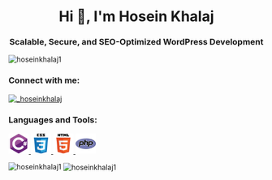 <h1 align="center">Hi 👋, I'm Hosein Khalaj</h1>
<h3 align="center">Scalable, Secure, and SEO-Optimized WordPress Development</h3>

<p align="left"> <img src="https://komarev.com/ghpvc/?username=hoseinkhalaj1&label=Profile%20views&color=0e75b6&style=flat" alt="hoseinkhalaj1" /> </p>

<h3 align="left">Connect with me:</h3>
<p align="left">
<a href="https://instagram.com/_hoseinkhalaj" target="blank"><img align="center" src="https://raw.githubusercontent.com/rahuldkjain/github-profile-readme-generator/master/src/images/icons/Social/instagram.svg" alt="_hoseinkhalaj" height="30" width="40" /></a>
</p>

<h3 align="left">Languages and Tools:</h3>
<p align="left"> <a href="https://www.w3schools.com/cs/" target="_blank" rel="noreferrer"> <img src="https://raw.githubusercontent.com/devicons/devicon/master/icons/csharp/csharp-original.svg" alt="csharp" width="40" height="40"/> </a> <a href="https://www.w3schools.com/css/" target="_blank" rel="noreferrer"> <img src="https://raw.githubusercontent.com/devicons/devicon/master/icons/css3/css3-original-wordmark.svg" alt="css3" width="40" height="40"/> </a> <a href="https://www.w3.org/html/" target="_blank" rel="noreferrer"> <img src="https://raw.githubusercontent.com/devicons/devicon/master/icons/html5/html5-original-wordmark.svg" alt="html5" width="40" height="40"/> </a> <a href="https://www.php.net" target="_blank" rel="noreferrer"> <img src="https://raw.githubusercontent.com/devicons/devicon/master/icons/php/php-original.svg" alt="php" width="40" height="40"/> </a> </p>

<p><img align="left" src="https://github-readme-stats.vercel.app/api/top-langs?username=hoseinkhalaj1&show_icons=true&locale=en&layout=compact" alt="hoseinkhalaj1" /></p>

<p>&nbsp;<img align="center" src="https://github-readme-stats.vercel.app/api?username=hoseinkhalaj1&show_icons=true&locale=en" alt="hoseinkhalaj1" /></p>

